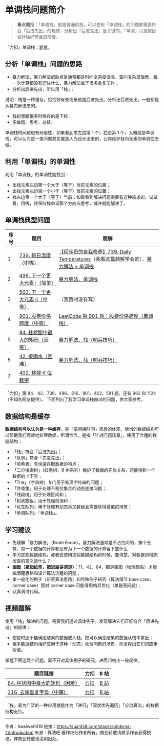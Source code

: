 # 单调栈问题简介

> **重点概括**：「单调栈」就是普通的栈，可以使用「单调栈」的问题都需要符合「后进先出」的规律，分析出「后进先出」是关键的，「单调」只是题目设计恰好符合的规律。

「力扣」单调栈：[题单](https://leetcode-cn.com/tag/monotonic-stack/problemset/)。

## 分析「单调栈」问题的思路

- 暴力解法，暴力解法的缺点是通常都是时间复杂度很高，空间复杂度很低，每一次计算都没有记住什么，暴力解法做了很多重复工作；
- 分析出后进先出，所以用「栈」；

说明：栈是一种缓存，恰恰好有些场景就是后进先出。分析出后进先出，一般都是从暴力解法来的。

- 栈的里面很多时候存的是下标；
- 多做题、思考、总结。

单调栈的问题很有局限性，如果看到求左边第 1 个，右边第 1 个，大概就是单调栈，可以认为这一类问题其实就是人为设计出来的，让你维护栈内元素的单调性去做。

## 利用「单调栈」的单调性

利用「单调栈」的单调性能找到：

- 出栈元素左边第一个大于（等于）当前元素的位置；
- 出栈元素左边第一个小于（等于）当前元素的位置；
- 找右边第一个大于（等于）当前；如果看到解决问题需要有这种需求的，试试看，用栈，往保持栈单调那个方向去思考，或许就能解决了。

## 单调栈典型问题

| 序号 | 题目                                                                                               | 题解                                                                                                                                                                                                                                                                                                                  |
| ---- | -------------------------------------------------------------------------------------------------- | --------------------------------------------------------------------------------------------------------------------------------------------------------------------------------------------------------------------------------------------------------------------------------------------------------------------- |
| 1    | [739. 每日温度（中等）](https://leetcode-cn.com/problems/daily-temperatures/)                      | [【程序员的自我修养】739. Daily Temperatures](https://leetcode-cn.com/problems/daily-temperatures/solution/cheng-xu-yuan-de-zi-wo-xiu-yang-739-daily-temperat/)（我看这篇题解学会的）、[暴力解法 + 单调栈](https://leetcode-cn.com/problems/daily-temperatures/solution/bao-li-jie-fa-dan-diao-zhan-by-liweiwei1419/) |
| 2    | [496. 下一个更大元素 I（简单）](https://leetcode-cn.com/problems/next-greater-element-i/)          | [暴力解法、单调栈](https://leetcode-cn.com/problems/next-greater-element-i/solution/bao-li-jie-fa-dan-diao-zhan-by-liweiwei1419-2/)                                                                                                                                                                                   |
| 3    | [503. 下一个更大元素 II（中等）](https://leetcode-cn.com/problems/next-greater-element-ii/)        | （我暂时没有写）                                                                                                                                                                                                                                                                                                      |
| 4    | [901. 股票价格跨度（中等）](https://leetcode-cn.com/problems/online-stock-span/)                   | [LeetCode 第 901 题：股票价格跨度（单调栈）](https://blog.csdn.net/lw_power/article/details/103957702)                                                                                                                                                                                                                |
| 5    | [84. 柱状图中最大的矩形（困难）](https://leetcode-cn.com/problems/largest-rectangle-in-histogram/) | [暴力解法、栈（哨兵技巧）](https://leetcode-cn.com/problems/largest-rectangle-in-histogram/solution/bao-li-jie-fa-zhan-by-liweiwei1419/)                                                                                                                                                                              |
| 6    | [42. 接雨水（困难）](https://leetcode-cn.com/problems/trapping-rain-water/)                        | [暴力解法、栈（哨兵技巧）](https://leetcode-cn.com/problems/largest-rectangle-in-histogram/solution/bao-li-jie-fa-zhan-by-liweiwei1419/)                                                                                                                                                                              |
| 7    | [402. 移掉 K 位数字](https://leetcode-cn.com/problems/remove-k-digits/)                            |                                                                                                                                                                                                                                                                                                                       |

「力扣」第 84、42、739、496、316、901、402、581 题。还有 962 和 1124（不知名网友提供）。
下面列出了我学习单调栈做过的问题，供大家参考。

## 数据结构是缓存

**数据结构可以认为是一种缓存**，是「空间换时间」思想的体现，恰当的数据结构可以帮助我们高效地处理数据，所谓恰当，是指「针对问题场景」，使用了合适的数据结构；

- 「栈」符合「后进先出」；
- 「队列」符合「先进先出」；
- 「哈希表」有快速存取数据的特点；
- 「二分搜索树」（红黑树、B 树系列）维护了数据的先后关系，还能得到一个数据的上下界；
- 「Trie」（字典树）专门用于处理字符串的问题；
- 「并查集」用于处理不相交集合的动态连接问题；
- 「线段树」用于处理区间和；
- 「树状数组」用于处理前缀和；
- 「优先队列」用于处理有动态添加数组且需要获得最值的场景；
- 「单调队列」「单调栈」。

## 学习建议

- 先理解「暴力解法」（Brute Force），暴力解法通常是不占空间的，挨个去算，每一个数据的计算都没有为下一个数据的计算留下些什么
- 学习这些数据结构，或者说使用这些数据结构的时候，要清楚，对数据的增删改查的意义是什么？
- **画图（拿起纸笔，把思路讲清楚）**：11、42、84，都是画图（物理现象）才能搞清楚思路和设计算法流程的问题；
- 拿一般化的例子（研究算法思路）和特殊例子研究（算法细节 base case、corner case）面对 corner case 可能得用哨兵优化（单链表问题）；
- 认真调试代码。

## 视频题解

使用「栈」解决的问题，需要我们通过具体例子，发现解决它们正好符合「后进先出」的规律：

- 把暂时还不能确定结果的数据放入栈，把可以确定结果的数据从栈中拿出；
- 很多数据结构恰好应用于这种「动态」处理问题的场景，而发挥出它们的应用价值。

掌握下面这两个问题，离不开对具体例子的研究，进而归纳出一般规律。

| 题目链接                                                                                           | 力扣                                                                                                                                 | B 站                                                |
| -------------------------------------------------------------------------------------------------- | ------------------------------------------------------------------------------------------------------------------------------------ | --------------------------------------------------- |
| [84. 柱状图中最大的矩形（困难）](https://leetcode-cn.com/problems/largest-rectangle-in-histogram/) | [力扣](https://leetcode-cn.com/problems/largest-rectangle-in-histogram/solution/zhu-zhuang-tu-zhong-zui-da-de-ju-xing-by-leetcode-/) | [B 站](https://www.bilibili.com/video/BV16D4y1D7ed) |
| [316. 去除重复字母（中等）](https://leetcode-cn.com/problems/remove-duplicate-letters/)            | [力扣](https://leetcode-cn.com/problems/remove-duplicate-letters/solution/qu-chu-zhong-fu-zi-mu-by-leetcode-soluti-vuso/)            | [B 站](https://www.bilibili.com/video/BV1Tz4y167pC) |

「栈」最为广泛的一种应用就是作为「递归」「深度优先遍历」「分治算法」的数据结构支持。



---

作者：liweiwei1419
链接：https://suanfa8.com/stack/solutions-2/introduction
来源：算法吧
著作权归作者所有。商业转载请联系作者获得授权，非商业转载请注明出处。